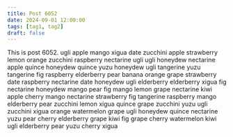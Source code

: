 ```yaml
---
title: Post 6052
date: 2024-09-01 12:00:00
tags: [tag1, tag2]
draft: false
---
```

This is post 6052.
ugli
apple
mango
xigua
date
zucchini
apple
strawberry
lemon
orange
zucchini
raspberry
nectarine
ugli
ugli
honeydew
nectarine
apple
quince
honeydew
quince
yuzu
honeydew
ugli
tangerine
yuzu
tangerine
fig
raspberry
elderberry
pear
banana
orange
grape
strawberry
date
raspberry
nectarine
date
honeydew
ugli
elderberry
elderberry
xigua
fig
nectarine
honeydew
mango
pear
fig
mango
lemon
grape
nectarine
kiwi
apple
cherry
mango
nectarine
strawberry
fig
tangerine
raspberry
mango
elderberry
pear
zucchini
lemon
xigua
quince
grape
zucchini
yuzu
ugli
zucchini
xigua
orange
watermelon
grape
ugli
honeydew
quince
nectarine
yuzu
pear
cherry
elderberry
grape
kiwi
fig
grape
cherry
watermelon
kiwi
ugli
elderberry
pear
yuzu
cherry
xigua
